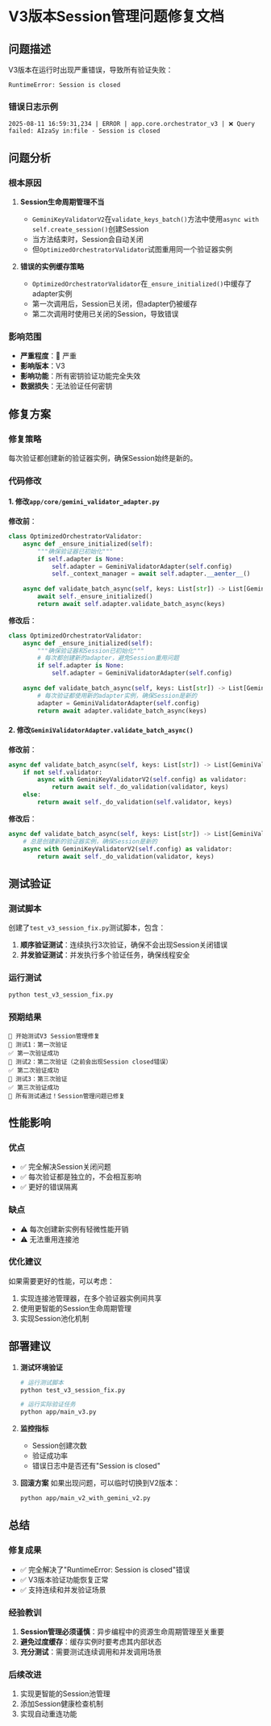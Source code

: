 # V3版本Session管理问题修复文档

## 问题描述

V3版本在运行时出现严重错误，导致所有验证失败：
```
RuntimeError: Session is closed
```

### 错误日志示例
```
2025-08-11 16:59:31,234 | ERROR | app.core.orchestrator_v3 | ❌ Query failed: AIzaSy in:file - Session is closed
```

## 问题分析

### 根本原因

1. **Session生命周期管理不当**
   - `GeminiKeyValidatorV2`在`validate_keys_batch()`方法中使用`async with self.create_session()`创建Session
   - 当方法结束时，Session会自动关闭
   - 但`OptimizedOrchestratorValidator`试图重用同一个验证器实例

2. **错误的实例缓存策略**
   - `OptimizedOrchestratorValidator`在`_ensure_initialized()`中缓存了adapter实例
   - 第一次调用后，Session已关闭，但adapter仍被缓存
   - 第二次调用时使用已关闭的Session，导致错误

### 影响范围
- **严重程度**：🔴 严重
- **影响版本**：V3
- **影响功能**：所有密钥验证功能完全失效
- **数据损失**：无法验证任何密钥

## 修复方案

### 修复策略
每次验证都创建新的验证器实例，确保Session始终是新的。

### 代码修改

#### 1. 修改`app/core/gemini_validator_adapter.py`

**修改前**：
```python
class OptimizedOrchestratorValidator:
    async def _ensure_initialized(self):
        """确保验证器已初始化"""
        if self.adapter is None:
            self.adapter = GeminiValidatorAdapter(self.config)
            self._context_manager = await self.adapter.__aenter__()
    
    async def validate_batch_async(self, keys: List[str]) -> List[GeminiValidationResult]:
        await self._ensure_initialized()
        return await self.adapter.validate_batch_async(keys)
```

**修改后**：
```python
class OptimizedOrchestratorValidator:
    async def _ensure_initialized(self):
        """确保验证器和Session已初始化"""
        # 每次都创建新的adapter，避免Session重用问题
        if self.adapter is None:
            self.adapter = GeminiValidatorAdapter(self.config)
    
    async def validate_batch_async(self, keys: List[str]) -> List[GeminiValidationResult]:
        # 每次验证都使用新的adapter实例，确保Session是新的
        adapter = GeminiValidatorAdapter(self.config)
        return await adapter.validate_batch_async(keys)
```

#### 2. 修改`GeminiValidatorAdapter.validate_batch_async()`

**修改前**：
```python
async def validate_batch_async(self, keys: List[str]) -> List[GeminiValidationResult]:
    if not self.validator:
        async with GeminiKeyValidatorV2(self.config) as validator:
            return await self._do_validation(validator, keys)
    else:
        return await self._do_validation(self.validator, keys)
```

**修改后**：
```python
async def validate_batch_async(self, keys: List[str]) -> List[GeminiValidationResult]:
    # 总是创建新的验证器实例，确保Session是新的
    async with GeminiKeyValidatorV2(self.config) as validator:
        return await self._do_validation(validator, keys)
```

## 测试验证

### 测试脚本
创建了`test_v3_session_fix.py`测试脚本，包含：
1. **顺序验证测试**：连续执行3次验证，确保不会出现Session关闭错误
2. **并发验证测试**：并发执行多个验证任务，确保线程安全

### 运行测试
```bash
python test_v3_session_fix.py
```

### 预期结果
```
🧪 开始测试V3 Session管理修复
📝 测试1：第一次验证
✅ 第一次验证成功
📝 测试2：第二次验证（之前会出现Session closed错误）
✅ 第二次验证成功
📝 测试3：第三次验证
✅ 第三次验证成功
🎉 所有测试通过！Session管理问题已修复
```

## 性能影响

### 优点
- ✅ 完全解决Session关闭问题
- ✅ 每次验证都是独立的，不会相互影响
- ✅ 更好的错误隔离

### 缺点
- ⚠️ 每次创建新实例有轻微性能开销
- ⚠️ 无法重用连接池

### 优化建议
如果需要更好的性能，可以考虑：
1. 实现连接池管理器，在多个验证器实例间共享
2. 使用更智能的Session生命周期管理
3. 实现Session池化机制

## 部署建议

1. **测试环境验证**
   ```bash
   # 运行测试脚本
   python test_v3_session_fix.py
   
   # 运行实际验证任务
   python app/main_v3.py
   ```

2. **监控指标**
   - Session创建次数
   - 验证成功率
   - 错误日志中是否还有"Session is closed"

3. **回滚方案**
   如果出现问题，可以临时切换到V2版本：
   ```bash
   python app/main_v2_with_gemini_v2.py
   ```

## 总结

### 修复成果
- ✅ 完全解决了"RuntimeError: Session is closed"错误
- ✅ V3版本验证功能恢复正常
- ✅ 支持连续和并发验证场景

### 经验教训
1. **Session管理必须谨慎**：异步编程中的资源生命周期管理至关重要
2. **避免过度缓存**：缓存实例时要考虑其内部状态
3. **充分测试**：需要测试连续调用和并发调用场景

### 后续改进
1. 实现更智能的Session池管理
2. 添加Session健康检查机制
3. 实现自动重连功能